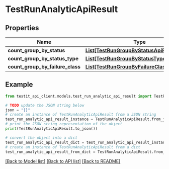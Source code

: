 # TestRunAnalyticApiResult


## Properties

Name | Type | Description | Notes
------------ | ------------- | ------------- | -------------
**count_group_by_status** | [**List[TestRunGroupByStatusApiResult]**](TestRunGroupByStatusApiResult.md) |  | 
**count_group_by_status_type** | [**List[TestRunGroupByStatusTypeApiResult]**](TestRunGroupByStatusTypeApiResult.md) |  | 
**count_group_by_failure_class** | [**List[TestRunGroupByFailureClassApiResult]**](TestRunGroupByFailureClassApiResult.md) |  | 

## Example

```python
from testit_api_client.models.test_run_analytic_api_result import TestRunAnalyticApiResult

# TODO update the JSON string below
json = "{}"
# create an instance of TestRunAnalyticApiResult from a JSON string
test_run_analytic_api_result_instance = TestRunAnalyticApiResult.from_json(json)
# print the JSON string representation of the object
print(TestRunAnalyticApiResult.to_json())

# convert the object into a dict
test_run_analytic_api_result_dict = test_run_analytic_api_result_instance.to_dict()
# create an instance of TestRunAnalyticApiResult from a dict
test_run_analytic_api_result_from_dict = TestRunAnalyticApiResult.from_dict(test_run_analytic_api_result_dict)
```
[[Back to Model list]](../README.md#documentation-for-models) [[Back to API list]](../README.md#documentation-for-api-endpoints) [[Back to README]](../README.md)


